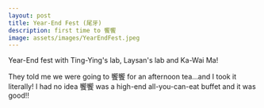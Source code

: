 ```yaml
---
layout: post
title: Year-End Fest (尾牙)
description: first time to 饗饗
image: assets/images/YearEndFest.jpeg
---
```


Year-End fest with Ting-Ying's lab, Laysan's lab and Ka-Wai Ma!

They told me we were going to 饗饗 for an afternoon tea...and I took it literally! I had no idea 饗饗 was a high-end all-you-can-eat buffet and it was good!!   